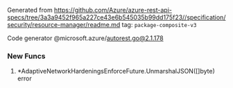 Generated from https://github.com/Azure/azure-rest-api-specs/tree/3a3a9452f965a227ce43e6b545035b99dd175f23//specification/security/resource-manager/readme.md tag: `package-composite-v3`

Code generator @microsoft.azure/autorest.go@2.1.178


### New Funcs

1. *AdaptiveNetworkHardeningsEnforceFuture.UnmarshalJSON([]byte) error

